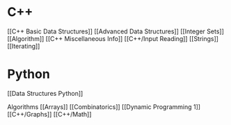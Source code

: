 # C++
[[C++ Basic Data Structures]]
[[Advanced Data Structures]]
[[Integer Sets]]
[[Algorithm]]
[[C++ Miscellaneous Info]]
[[C++/Input Reading]]
[[Strings]]
[[Iterating]]
# Python
[[Data Structures Python]]

Algorithms
[[Arrays]]
[[Combinatorics]]
[[Dynamic Programming 1]]
[[C++/Graphs]]
[[C++/Math]]

